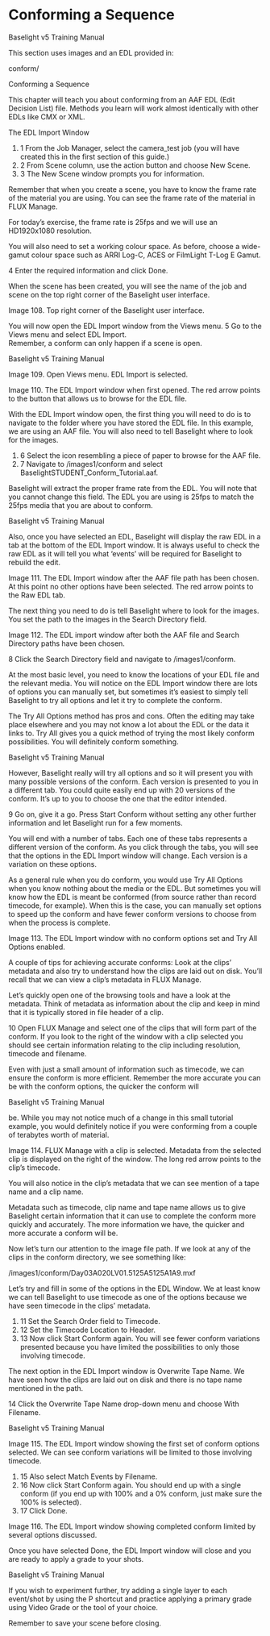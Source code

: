 # Conforming a Sequence

Baselight v5 Training Manual

This section uses images and an EDL provided in:

conform/

Conforming a Sequence

This chapter will teach you about conforming from an AAF EDL \(Edit Decision List\) file. Methods you learn will work almost identically with other EDLs like CMX or XML.

The EDL Import Window

1. 1  From the Job Manager, select the camera\_test job \(you will have created this in the first section of this guide.\)
2. 2  From Scene column, use the action button and choose New Scene.
3. 3  The New Scene window prompts you for information.

Remember that when you create a scene, you have to know the frame rate of the material you are using. You can see the frame rate of the material in FLUX Manage.

For today’s exercise, the frame rate is 25fps and we will use an HD1920x1080 resolution.

You will also need to set a working colour space. As before, choose a wide-gamut colour space such as ARRI Log-C, ACES or FilmLight T-Log E Gamut.

4 Enter the required information and click Done.

When the scene has been created, you will see the name of the job and scene on the top right corner of the Baselight user interface.

Image 108. Top right corner of the Baselight user interface.

You will now open the EDL Import window from the Views menu. 5 Go to the Views menu and select EDL Import.  
 Remember, a conform can only happen if a scene is open.



Baselight v5 Training Manual

Image 109. Open Views menu. EDL Import is selected.

Image 110. The EDL Import window when first opened. The red arrow points to the button that allows us to browse for the EDL file.

With the EDL Import window open, the first thing you will need to do is to navigate to the folder where you have stored the EDL file. In this example, we are using an AAF file. You will also need to tell Baselight where to look for the images.

1. 6  Select the icon resembling a piece of paper to browse for the AAF file.
2. 7  Navigate to /images1/conform and select BaselightSTUDENT\_Conform\_Tutorial.aaf.

Baselight will extract the proper frame rate from the EDL. You will note that you cannot change this field. The EDL you are using is 25fps to match the 25fps media that you are about to conform.





Baselight v5 Training Manual

Also, once you have selected an EDL, Baselight will display the raw EDL in a tab at the bottom of the EDL Import window. It is always useful to check the raw EDL as it will tell you what ‘events’ will be required for Baselight to rebuild the edit.

Image 111. The EDL Import window after the AAF file path has been chosen. At this point no other options have been selected. The red arrow points to the Raw EDL tab.

The next thing you need to do is tell Baselight where to look for the images. You set the path to the images in the Search Directory field.

Image 112. The EDL import window after both the AAF file and Search Directory paths have been chosen.

8 Click the Search Directory field and navigate to /images1/conform.

At the most basic level, you need to know the locations of your EDL file and the relevant media. You will notice on the EDL Import window there are lots of options you can manually set, but sometimes it’s easiest to simply tell Baselight to try all options and let it try to complete the conform.

The Try All Options method has pros and cons. Often the editing may take place elsewhere and you may not know a lot about the EDL or the data it links to. Try All gives you a quick method of trying the most likely conform possibilities. You will definitely conform something.



Baselight v5 Training Manual

However, Baselight really will try all options and so it will present you with many possible versions of the conform. Each version is presented to you in a different tab. You could quite easily end up with 20 versions of the conform. It’s up to you to choose the one that the editor intended.

9 Go on, give it a go. Press Start Conform without setting any other further information and let Baselight run for a few moments.

You will end with a number of tabs. Each one of these tabs represents a different version of the conform. As you click through the tabs, you will see that the options in the EDL Import window will change. Each version is a variation on these options.

As a general rule when you do conform, you would use Try All Options when you know nothing about the media or the EDL. But sometimes you will know how the EDL is meant be conformed \(from source rather than record timecode, for example\). When this is the case, you can manually set options to speed up the conform and have fewer conform versions to choose from when the process is complete.

Image 113. The EDL Import window with no conform options set and Try All Options enabled.

A couple of tips for achieving accurate conforms: Look at the clips’ metadata and also try to understand how the clips are laid out on disk. You’ll recall that we can view a clip’s metadata in FLUX Manage.

Let’s quickly open one of the browsing tools and have a look at the metadata. Think of metadata as information about the clip and keep in mind that it is typically stored in file header of a clip.

10 Open FLUX Manage and select one of the clips that will form part of the conform. If you look to the right of the window with a clip selected you should see certain information relating to the clip including resolution, timecode and filename.

Even with just a small amount of information such as timecode, we can ensure the conform is more efficient. Remember the more accurate you can be with the conform options, the quicker the conform will



Baselight v5 Training Manual

be. While you may not notice much of a change in this small tutorial example, you would definitely notice if you were conforming from a couple of terabytes worth of material.

Image 114. FLUX Manage with a clip is selected. Metadata from the selected clip is displayed on the right of the window. The long red arrow points to the clip’s timecode.

You will also notice in the clip’s metadata that we can see mention of a tape name and a clip name.

Metadata such as timecode, clip name and tape name allows us to give Baselight certain information that it can use to complete the conform more quickly and accurately. The more information we have, the quicker and more accurate a conform will be.

Now let’s turn our attention to the image file path. If we look at any of the clips in the conform directory, we see something like:

/images1/conform/Day03A020LV01.5125A5125A1A9.mxf

Let’s try and fill in some of the options in the EDL Window. We at least know we can tell Baselight to use timecode as one of the options because we have seen timecode in the clips’ metadata.

1. 11  Set the Search Order field to Timecode.
2. 12  Set the Timecode Location to Header.
3. 13  Now click Start Conform again. You will see fewer conform variations presented because you have limited the possibilities to only those involving timecode.

The next option in the EDL Import window is Overwrite Tape Name. We have seen how the clips are laid out on disk and there is no tape name mentioned in the path.

14 Click the Overwrite Tape Name drop-down menu and choose With Filename.







Baselight v5 Training Manual

Image 115. The EDL Import window showing the first set of conform options selected. We can see conform variations will be limited to those involving timecode.

1. 15  Also select Match Events by Filename.
2. 16  Now click Start Conform again. You should end up with a single conform \(if you end up with 100% and a 0% conform, just make sure the 100% is selected\).
3. 17  Click Done.

Image 116. The EDL Import window showing completed conform limited by several options discussed.

Once you have selected Done, the EDL Import window will close and you are ready to apply a grade to your shots.







Baselight v5 Training Manual

If you wish to experiment further, try adding a single layer to each event/shot by using the P shortcut and practice applying a primary grade using Video Grade or the tool of your choice.

Remember to save your scene before closing.







